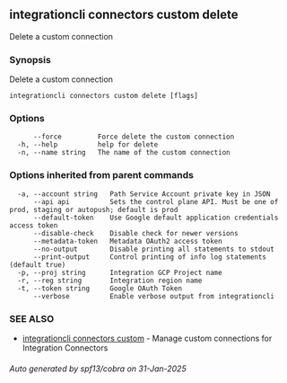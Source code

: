 ## integrationcli connectors custom delete

Delete a custom connection

### Synopsis

Delete a custom connection

```
integrationcli connectors custom delete [flags]
```

### Options

```
      --force         Force delete the custom connection
  -h, --help          help for delete
  -n, --name string   The name of the custom connection
```

### Options inherited from parent commands

```
  -a, --account string   Path Service Account private key in JSON
      --api api          Sets the control plane API. Must be one of prod, staging or autopush; default is prod
      --default-token    Use Google default application credentials access token
      --disable-check    Disable check for newer versions
      --metadata-token   Metadata OAuth2 access token
      --no-output        Disable printing all statements to stdout
      --print-output     Control printing of info log statements (default true)
  -p, --proj string      Integration GCP Project name
  -r, --reg string       Integration region name
  -t, --token string     Google OAuth Token
      --verbose          Enable verbose output from integrationcli
```

### SEE ALSO

* [integrationcli connectors custom](integrationcli_connectors_custom.md)	 - Manage custom connections for Integration Connectors

###### Auto generated by spf13/cobra on 31-Jan-2025
